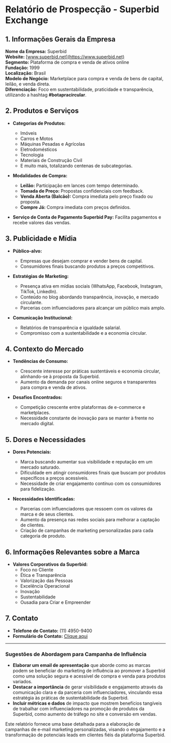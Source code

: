 # Relatório de Prospecção - Superbid Exchange

## 1. Informações Gerais da Empresa
**Nome da Empresa:** Superbid  
**Website:** [www.superbid.net](https://www.superbid.net)  
**Segmento:** Plataforma de compra e venda de ativos online  
**Fundação:** 1999  
**Localização:** Brasil  
**Modelo de Negócio:** Marketplace para compra e venda de bens de capital, leilão, e venda direta.  
**Diferenciação:** Foco em sustentabilidade, praticidade e transparência, utilizando a hashtag **#botapracircular**.

## 2. Produtos e Serviços
- **Categorias de Produtos:**
  - Imóveis
  - Carros e Motos
  - Máquinas Pesadas e Agrícolas
  - Eletrodomésticos
  - Tecnologia
  - Materiais de Construção Civil
  - E muito mais, totalizando centenas de subcategorias.

- **Modalidades de Compra:**
  - **Leilão:** Participação em lances com tempo determinado.
  - **Tomada de Preço:** Propostas confidenciais com feedback.
  - **Venda Aberta (Balcão):** Compra imediata pelo preço fixado ou proposta.
  - **Compre Já:** Compra imediata com preços definidos.

- **Serviço de Conta de Pagamento Superbid Pay:** Facilita pagamentos e recebe valores das vendas.

## 3. Publicidade e Mídia
- **Público-alvo:** 
  - Empresas que desejam comprar e vender bens de capital.
  - Consumidores finais buscando produtos a preços competitivos.

- **Estratégias de Marketing:**
  - Presença ativa em mídias sociais (WhatsApp, Facebook, Instagram, TikTok, LinkedIn).
  - Conteúdo no blog abordando transparência, inovação, e mercado circulante.
  - Parcerias com influenciadores para alcançar um público mais amplo.

- **Comunicação Institucional:** 
  - Relatórios de transparência e igualdade salarial.
  - Compromisso com a sustentabilidade e a economia circular.

## 4. Contexto do Mercado
- **Tendências de Consumo:**
  - Crescente interesse por práticas sustentáveis e economia circular, alinhando-se à proposta da Superbid.
  - Aumento da demanda por canais online seguros e transparentes para compra e venda de ativos.

- **Desafios Encontrados:**
  - Competição crescente entre plataformas de e-commerce e marketplaces.
  - Necessidade constante de inovação para se manter à frente no mercado digital.

## 5. Dores e Necessidades
- **Dores Potenciais:**
  - Marca buscando aumentar sua visibilidade e reputação em um mercado saturado.
  - Dificuldade em atingir consumidores finais que buscam por produtos específicos a preços acessíveis.
  - Necessidade de criar engajamento contínuo com os consumidores para fidelização.

- **Necessidades Identificadas:**
  - Parcerias com influenciadores que ressoem com os valores da marca e de seus clientes.
  - Aumento da presença nas redes sociais para melhorar a captação de clientes.
  - Criação de campanhas de marketing personalizadas para cada categoria de produto.

## 6. Informações Relevantes sobre a Marca
- **Valores Corporativos da Superbid:**
  - Foco no Cliente
  - Ética e Transparência
  - Valorização das Pessoas
  - Excelência Operacional
  - Inovação
  - Sustentabilidade
  - Ousadia para Criar e Empreender

## 7. Contato
- **Telefone de Contato:** (11) 4950-9400  
- **Formulário de Contato:** [Clique aqui](https://ajuda.superbid.net/support/tickets/new)

---

### **Sugestões de Abordagem para Campanha de Influência**
- **Elaborar um email de apresentação** que aborde como as marcas podem se beneficiar do marketing de influência ao promover a Superbid como uma solução segura e acessível de compra e venda para produtos variados.
- **Destacar a importância** de gerar visibilidade e engajamento através da comunicação clara e da parceria com influenciadores, vinculando essa estratégia às práticas de sustentabilidade da Superbid.
- **Incluir métricas e dados** de impacto que mostrem benefícios tangíveis de trabalhar com influenciadores na promoção de produtos da Superbid, como aumento de tráfego no site e conversão em vendas.

Este relatório fornece uma base detalhada para a elaboração de campanhas de e-mail marketing personalizadas, visando o engajamento e a transformação de potenciais leads em clientes fiéis da plataforma Superbid.